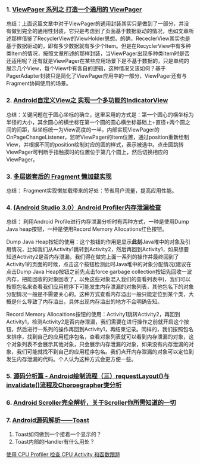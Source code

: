 ### 1. [ViewPager 系列之 打造一个通用的 ViewPager](https://juejin.im/post/592df5b12f301e006c749de1)

总结：上面这篇文章中对于ViewPager的通用封装其实只是做到了一部分，并没有做到完全的通用性封装，它只是考虑到了页面基于数据驱动的情况，也如文章所述那样借鉴了RecyclerView的ViewHolder思想。的确，RececlerView其实也是基于数据驱动的，即有多少数据就有多少个Item。但是在RecyclerView中有多种类Item的情况，按照文章所述的那样封装，当ViewPager出现多种类Item时是否还适用呢？还有就是ViewPager在某些应用场景下是不基于数据的，只是单纯的展示几个View，每个View中有各自的逻辑，这种情况又该如何？基于PagerAdapter封装只是简化了ViewPager应用中的一部分，ViewPager还有与Fragment协同使用的场景。

### 2. [Android自定义View之 实现一个多功能的IndicatorView](https://www.jianshu.com/p/7833d8450405)

总结：关键问题在于圆心坐标的确立，这里采用的方式是：第一个圆心的横坐标为半径的大小，其余圆心的横坐标在第一个圆的圆心横坐标基础上+直径+两个圆之间的间距，纵坐标统一为View高度的一半。内部实现ViewPager的OnPageChangeListener，监听ViewPager的Item位置，通过position重新绘制View，并根据不同的position绘制对应的圆的样式，表示被选中。点击圆跳转ViewPager可判断手指触摸时的位置位于第几个圆上，然后切换相应的ViewPager。

### 3. [多层嵌套后的 Fragment 懒加载实现](https://juejin.im/post/5adcb0e36fb9a07aa7673fbc)

总结：
Fragment实现懒加载带来的好处：节省用户流量，提高应用性能。

### 4. [(Android Studio 3.0）Android Profiler内存泄漏检查](https://blog.csdn.net/double2hao/article/details/78784758)

总结：
利用Android Profile进行内存泄漏分析时有两种方式，一种是使用Dump Java heap按钮，一种是使用Record Memory Allocations红色按钮。

Dump Java Heap按钮的使用：这个按钮的作用是显示**此刻**Java堆中的对象及引用情况，比如我们从Activity1跳转到Activity2，然后再回到Activity1，如果想要知道Activity2是否内存泄漏，我们得在做完上面一系列的操作并最终回到了Activity1的页面的时候，点击这个按钮检测此时Java堆中的对象分配情况(建议在点击Dump Java Heap按钮之前先点击force garbage collection按钮先回收一波内存，把能回收的对象回收了，以免这些对象混入我们的查看列表中)，我们可以按照包名来查看我们应用程序下可能发生内存泄漏的对象列表，其他包名下的对象分配情况一般是不需要关心的。这种方式查看内存溢出一般只能定位到某个类，大概是什么导致了内存溢出，具体出现内存溢出的地方不会明确告知。

Record Memory Allocaitions按钮的使用：Activity1跳转Activity2，再回到Activity1，检测Activity2是否内存泄漏，我们需要在进行操作之前就开启这个按钮，然后进行一系列的操作再回到Activity1，再结束记录。同样的，我们按照包名来排序，找到自己的应用程序包名，查看对象列表就可以看到内存泄漏的对象，这个对象列表不会展示其他对象，只会展示内存泄漏的对象，如果没有内存泄漏的对象，我们可能就找不到自己的应用程序包名。我们点开内存泄漏的对象可以定位到发生内存泄漏的代码。个人认为这种方式会更方便一些。

### 5. [源码分析篇 - Android绘制流程（三）requestLayout()与invalidate()流程及Choroegrapher类分析](http://www.cnblogs.com/tiger-wang-ms/p/6592189.html)



### 6. [Android Scroller完全解析，关于Scroller你所需知道的一切](https://blog.csdn.net/guolin_blog/article/details/48719871)



### 7. [Android源码解析——Toast](https://blog.csdn.net/maosidiaoxian/article/details/51327424)

1. Toast如何做到一个接着一个显示的？
2. Toast内部的Handler有什么用处？



[使用 CPU Profiler 检查 CPU Activity 和函数跟踪](https://developer.android.google.cn/studio/profile/cpu-profiler)